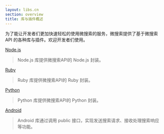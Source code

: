 ```yaml
---
layout: libs.cn
section: overview
title: 库与插件概述
---
```


为了能让开发者们更加快速轻松的使用微搜索的服务，微搜索提供了基于微搜索 API 的各种库与插件。欢迎开发者们使用。

[Node.js][nodejs]

> Node.js 库提供微搜索API的 Node.js 封装。

[Ruby][ruby]

> Ruby 库提供微搜索API的 Ruby 封装。

[Python][python]

> Python 库提供微搜索API的 Python 封装。

[Android][android]

> Android 库通过调用 public 接口，实现发送搜索请求、接收处理搜索响应等功能。

[nodejs]:/libs/nodejs.html
[ruby]:/libs/ruby.html
[python]:/libs/python.html
[android]:/libs/android.html
